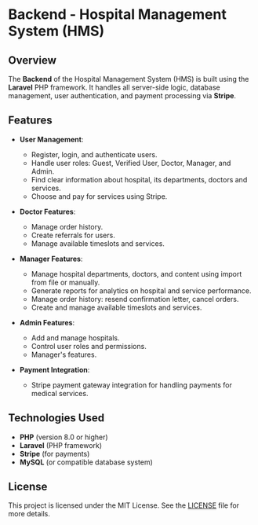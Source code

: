 # Backend - Hospital Management System (HMS)

## Overview

The **Backend** of the Hospital Management System (HMS) is built using the **Laravel** PHP framework. It handles all server-side logic, database management, user authentication, and payment processing via **Stripe**.

## Features

- **User Management**:
  - Register, login, and authenticate users.
  - Handle user roles: Guest, Verified User, Doctor, Manager, and Admin.
  - Find clear information about hospital, its departments, doctors and services.
  - Choose and pay for services using Stripe.
  
- **Doctor Features**:
  - Manage order history.
  - Create referrals for users.
  - Manage available timeslots and services.

- **Manager Features**:
  - Manage hospital departments, doctors, and content using import from file or manually.
  - Generate reports for analytics on hospital and service performance.
  - Manage order history: resend confirmation letter, cancel orders.
  - Create and manage available timeslots and services.
  
- **Admin Features**:
  - Add and manage hospitals.
  - Control user roles and permissions.
  - Manager's features.
  
- **Payment Integration**:
  - Stripe payment gateway integration for handling payments for medical services.

## Technologies Used

- **PHP** (version 8.0 or higher)
- **Laravel** (PHP framework)
- **Stripe** (for payments)
- **MySQL** (or compatible database system)

## License

This project is licensed under the MIT License. See the [LICENSE](LICENSE) file for more details.
